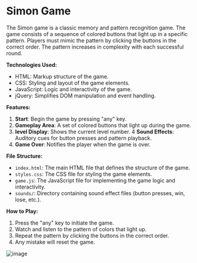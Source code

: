 # Simon Game

The Simon game is a classic memory and pattern recognition game. The game consists of a sequence of colored buttons that light up in a specific pattern. Players must mimic the pattern by clicking the buttons in the correct order. The pattern increases in complexity with each successful round.

**Technologies Used:**
- HTML: Markup structure of the game.
- CSS: Styling and layout of the game elements.
- JavaScript: Logic and interactivity of the game.
- jQuery: Simplifies DOM manipulation and event handling.

**Features:**
1. **Start**: Begin the game by pressing "any" key.
2. **Gameplay Area**: A set of colored buttons that light up during the game.
3. **level Display**: Shows the current level number.
4 **Sound Effects**: Auditory cues for button presses and pattern playback.
5. **Game Over**: Notifies the player when the game is over.

**File Structure:**
- `index.html`: The main HTML file that defines the structure of the game.
- `styles.css`: The CSS file for styling the game elements.
- `game.js`: The JavaScript file for implementing the game logic and interactivity.
- `sounds/`: Directory containing sound effect files (button presses, win, lose, etc.).

**How to Play:**
1. Press the "any" key to initiate the game.
2. Watch and listen to the pattern of colors that light up.
3. Repeat the pattern by clicking the buttons in the correct order.
4. Any mistake will reset the game.

![image](https://github.com/appiniakhil/Simon-Game/assets/91030529/4e6e52c8-91d6-49e2-b519-620d8ad3a5c9)

